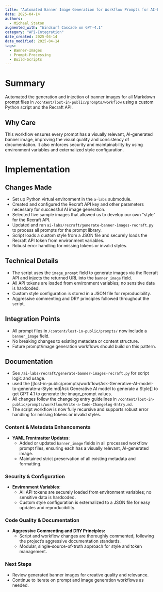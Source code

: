 ```yaml
---
title: "Automated Banner Image Generation for Workflow Prompts for AI-Labs"
date: 2025-04-14
authors:
  - Michael Staton
augmented_with: "Windsurf Cascade on GPT-4.1"
category: "API-Integration"
date_created: 2025-04-14
date_modified: 2025-04-14
tags:
  - Banner-Images
  - Prompt-Processing
  - Build-Scripts
---
```


# Summary
Automated the generation and injection of banner images for all Markdown prompt files in `/content/lost-in-public/prompts/workflow` using a custom Python script and the Recraft API.

## Why Care
This workflow ensures every prompt has a visually relevant, AI-generated banner image, improving the visual quality and consistency of documentation. It also enforces security and maintainability by using environment variables and externalized style configuration.

# Implementation

## Changes Made
- Set up Python virtual environment in the `a-labs` submodule. 
- Created and configured the Recraft API key and other parameters necessary for successful AI image generation.
- Selected five sample images that allowed us to develop our own "style" for the Recraft API.
- Updated and ran `ai-labs/recraft/generate-banner-images-recraft.py` to process all prompts for the prompt library.
- Script loads a custom style from a JSON file and securely loads the Recraft API token from environment variables.
- Robust error handling for missing tokens or invalid styles.

## Technical Details
- The script uses the `image_prompt` field to generate images via the Recraft API and injects the returned URL into the `banner_image` field.
- All API tokens are loaded from environment variables; no sensitive data is hardcoded.
- Custom style configuration is stored in a JSON file for reproducibility.
- Aggressive commenting and DRY principles followed throughout the script.

## Integration Points
- All prompt files in `/content/lost-in-public/prompts/` now include a `banner_image` field.
- No breaking changes to existing metadata or content structure.
- Future prompt/image generation workflows should build on this pattern.

## Documentation
- See `/ai-labs/recraft/generate-banner-images-recraft.py` for script logic and usage.
- used the [[lost-in-public/prompts/workflow/Ask-Generative-AI-model-to-generate-a-Style.md|Ask Generative AI model to generate a Style]] to get GPT 4.1 to generate the image_prompt values. 
- All changes follow the changelog entry guidelines in `/content/lost-in-public/prompts/workflow/Write-a-Code-Changelog-Entry.md`.
- The script workflow is now fully recursive and supports robust error handling for missing tokens or invalid styles.

### Content & Metadata Enhancements
- **YAML Frontmatter Updates:**
  - Added or updated `banner_image` fields in all processed workflow prompt files, ensuring each has a visually relevant, AI-generated image.
  - Maintained strict preservation of all existing metadata and formatting.

### Security & Configuration
- **Environment Variables:**
  - All API tokens are securely loaded from environment variables; no sensitive data is hardcoded.
  - Custom style configuration is externalized to a JSON file for easy updates and reproducibility.

### Code Quality & Documentation
- **Aggressive Commenting and DRY Principles:**
  - Script and workflow changes are thoroughly commented, following the project’s aggressive documentation standards.
  - Modular, single-source-of-truth approach for style and token management.

### Next Steps
- Review generated banner images for creative quality and relevance.
- Continue to iterate on prompt and image generation workflows as needed.